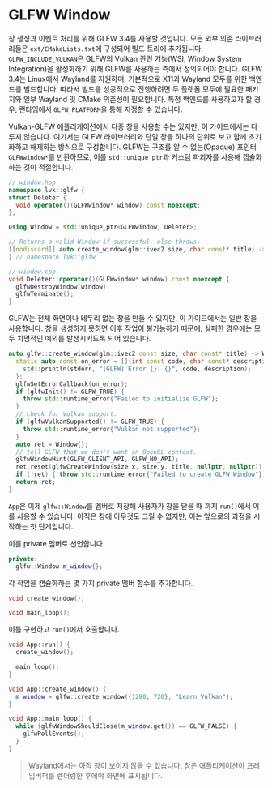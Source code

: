 # GLFW Window

창 생성과 이벤트 처리를 위해 GLFW 3.4를 사용할 것입니다. 모든 외부 의존 라이브러리들은 `ext/CMakeLists.txt`에 구성되어 빌드 트리에 추가됩니다. `GLFW_INCLUDE_VULKAN`은 GLFW의 Vulkan 관련 기능(WSI, Window System Integration)을 활성화하기 위해 GLFW를 사용하는 측에서 정의되어야 합니다. GLFW 3.4는 Linux에서 Wayland를 지원하며, 기본적으로 X11과 Wayland 모두를 위한 백엔드를 빌드합니다. 따라서 빌드를 성공적으로 진행하려면 두 플랫폼 모두에 필요한 패키지와 일부 Wayland 및 CMake 의존성이 필요합니다. 특정 백엔드를 사용하고자 할 경우, 런타임에서 `GLFW_PLATFORM`을 통해 지정할 수 있습니다.

Vulkan-GLFW 애플리케이션에서 다중 창을 사용할 수는 있지만, 이 가이드에서는 다루지 않습니다. 여기서는 GLFW 라이브러리와 단일 창을 하나의 단위로 보고 함께 초기화하고 해제하는 방식으로 구성합니다. GLFW는 구조를 알 수 없는(Opaque) 포인터 `GLFWwindow*`를 반환하므로, 이를 `std::unique_ptr`과 커스텀 파괴자를 사용해 캡슐화하는 것이 적절합니다.

```cpp
// window.hpp
namespace lvk::glfw {
struct Deleter {
  void operator()(GLFWwindow* window) const noexcept;
};

using Window = std::unique_ptr<GLFWwindow, Deleter>;

// Returns a valid Window if successful, else throws.
[[nodiscard]] auto create_window(glm::ivec2 size, char const* title) -> Window;
} // namespace lvk::glfw

// window.cpp
void Deleter::operator()(GLFWwindow* window) const noexcept {
  glfwDestroyWindow(window);
  glfwTerminate();
}
```

GLFW는 전체 화면이나 테두리 없는 창을 만들 수 있지만, 이 가이드에서는 일반 창을 사용합니다. 창을 생성하지 못하면 이후 작업이 불가능하기 때문에, 실패한 경우에는 모두 치명적인 예외를 발생시키도록 되어 있습니다.

```cpp
auto glfw::create_window(glm::ivec2 const size, char const* title) -> Window {
  static auto const on_error = [](int const code, char const* description) {
    std::println(stderr, "[GLFW] Error {}: {}", code, description);
  };
  glfwSetErrorCallback(on_error);
  if (glfwInit() != GLFW_TRUE) {
    throw std::runtime_error{"Failed to initialize GLFW"};
  }
  // check for Vulkan support.
  if (glfwVulkanSupported() != GLFW_TRUE) {
    throw std::runtime_error{"Vulkan not supported"};
  }
  auto ret = Window{};
  // tell GLFW that we don't want an OpenGL context.
  glfwWindowHint(GLFW_CLIENT_API, GLFW_NO_API);
  ret.reset(glfwCreateWindow(size.x, size.y, title, nullptr, nullptr));
  if (!ret) { throw std::runtime_error{"Failed to create GLFW Window"}; }
  return ret;
}
```

`App`은 이제 `glfw::Window`를 멤버로 저장해 사용자가 창을 닫을 때 까지 `run()`에서 이를 사용할 수 있습니다. 아직은 창에 아무것도 그릴 수 없지만, 이는 앞으로의 과정을 시작하는 첫 단계입니다.

이를 private 멤버로 선언합니다.

```cpp
private:
  glfw::Window m_window{};
```

각 작업을 캡슐화하는 몇 가지 private 멤버 함수를 추가합니다.

```cpp
void create_window();

void main_loop();
```

이를 구현하고 `run()`에서 호출합니다.

```cpp
void App::run() {
  create_window();

  main_loop();
}

void App::create_window() {
  m_window = glfw::create_window({1280, 720}, "Learn Vulkan");
}

void App::main_loop() {
  while (glfwWindowShouldClose(m_window.get()) == GLFW_FALSE) {
    glfwPollEvents();
  }
}
```

> Wayland에서는 아직 창이 보이지 않을 수 있습니다. 창은 애플리케이션이 프레임버퍼를 렌더링한 후에야 화면에 표시됩니다.
